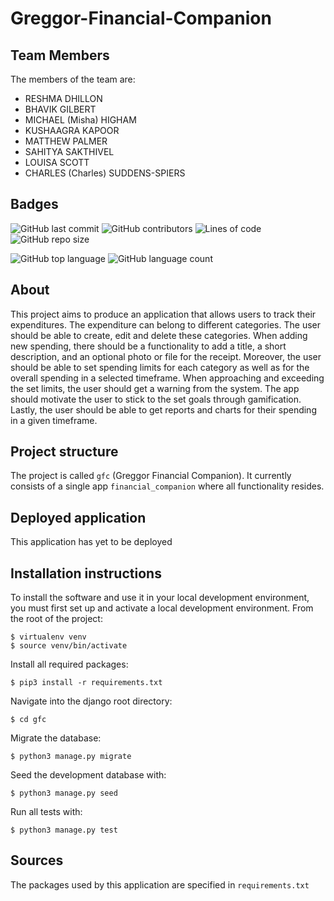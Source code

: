 # Greggor-Financial-Companion

## Team Members
The members of the team are:
- RESHMA DHILLON
- BHAVIK GILBERT
- MICHAEL (Misha) HIGHAM
- KUSHAAGRA KAPOOR
- MATTHEW PALMER
- SAHITYA SAKTHIVEL
- LOUISA SCOTT
- CHARLES (Charles) SUDDENS-SPIERS

## Badges
![GitHub last commit](https://img.shields.io/github/last-commit/Bhavik-Gilbert/Greggor-Financial-Companion)
![GitHub contributors](https://img.shields.io/github/contributors/Bhavik-Gilbert/Greggor-Financial-Companion)
![Lines of code](https://img.shields.io/tokei/lines/github/Bhavik-Gilbert/Greggor-Financial-Companion)
![GitHub repo size](https://img.shields.io/github/repo-size/Bhavik-Gilbert/Greggor-Financial-Companion)    

![GitHub top language](https://img.shields.io/github/languages/top/Bhavik-Gilbert/Greggor-Financial-Companion)
![GitHub language count](https://img.shields.io/github/languages/count/Bhavik-Gilbert/Greggor-Financial-Companion)

## About
This project aims to produce an application that allows users to track their expenditures. The expenditure can belong to different categories. The user should be able to create, edit and delete these categories. When adding new spending, there should be a functionality to add a title, a short description, and an optional photo or file for the receipt. Moreover, the user should be able to set spending limits for each category as well as for the overall spending in a selected timeframe. When approaching and exceeding the set limits, the user should get a warning from the system. The app should motivate the user to stick to the set goals through gamification. Lastly, the user should be able to get reports and charts for their spending in a given timeframe.

## Project structure
The project is called `gfc` (Greggor Financial Companion).  It currently consists of a single app `financial_companion` where all functionality resides.

## Deployed application
This application has yet to be deployed

## Installation instructions
To install the software and use it in your local development environment, you must first set up and activate a local development environment.  From the root of the project:

```
$ virtualenv venv
$ source venv/bin/activate
```

Install all required packages:

```
$ pip3 install -r requirements.txt
```

Navigate into the django root directory:

```
$ cd gfc
```

Migrate the database:

```
$ python3 manage.py migrate
```

Seed the development database with:

```
$ python3 manage.py seed
```

Run all tests with:
```
$ python3 manage.py test
```

## Sources
The packages used by this application are specified in `requirements.txt`
